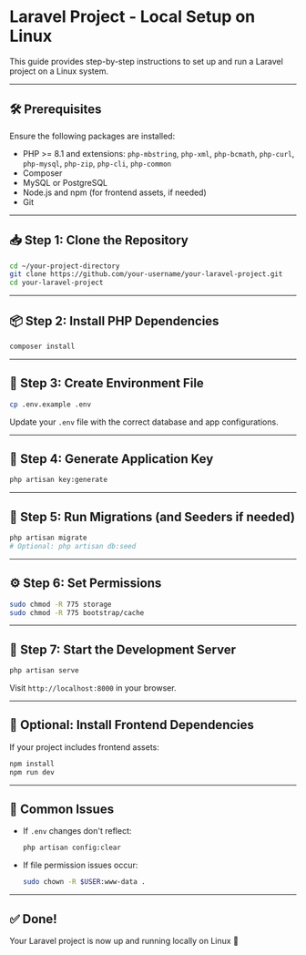 
# Laravel Project - Local Setup on Linux

This guide provides step-by-step instructions to set up and run a Laravel project on a Linux system.

---

## 🛠 Prerequisites

Ensure the following packages are installed:

- PHP >= 8.1 and extensions: `php-mbstring`, `php-xml`, `php-bcmath`, `php-curl`, `php-mysql`, `php-zip`, `php-cli`, `php-common`
- Composer
- MySQL or PostgreSQL
- Node.js and npm (for frontend assets, if needed)
- Git

---

## 📥 Step 1: Clone the Repository

```bash
cd ~/your-project-directory
git clone https://github.com/your-username/your-laravel-project.git
cd your-laravel-project
```

---

## 📦 Step 2: Install PHP Dependencies

```bash
composer install
```

---

## 📁 Step 3: Create Environment File

```bash
cp .env.example .env
```

Update your `.env` file with the correct database and app configurations.

---

## 🔑 Step 4: Generate Application Key

```bash
php artisan key:generate
```

---

## 🧪 Step 5: Run Migrations (and Seeders if needed)

```bash
php artisan migrate
# Optional: php artisan db:seed
```

---

## ⚙️ Step 6: Set Permissions

```bash
sudo chmod -R 775 storage
sudo chmod -R 775 bootstrap/cache
```

---

## 🚀 Step 7: Start the Development Server

```bash
php artisan serve
```

Visit `http://localhost:8000` in your browser.

---

## 🧾 Optional: Install Frontend Dependencies

If your project includes frontend assets:

```bash
npm install
npm run dev
```

---

## 🧹 Common Issues

- If `.env` changes don't reflect:
  ```bash
  php artisan config:clear
  ```

- If file permission issues occur:
  ```bash
  sudo chown -R $USER:www-data .
  ```

---

## ✅ Done!

Your Laravel project is now up and running locally on Linux 🚀
